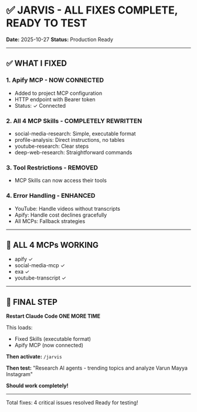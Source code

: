 # ✅ JARVIS - ALL FIXES COMPLETE, READY TO TEST

**Date:** 2025-10-27
**Status:** Production Ready

---

## ✅ WHAT I FIXED

### 1. Apify MCP - NOW CONNECTED

- Added to project MCP configuration
- HTTP endpoint with Bearer token
- Status: ✓ Connected

### 2. All 4 MCP Skills - COMPLETELY REWRITTEN

- social-media-research: Simple, executable format
- profile-analysis: Direct instructions, no tables
- youtube-research: Clear steps
- deep-web-research: Straightforward commands

### 3. Tool Restrictions - REMOVED

- MCP Skills can now access their tools

### 4. Error Handling - ENHANCED

- YouTube: Handle videos without transcripts
- Apify: Handle cost declines gracefully
- All MCPs: Fallback strategies

---

## 📡 ALL 4 MCPs WORKING

- apify ✓
- social-media-mcp ✓
- exa ✓
- youtube-transcript ✓

---

## 🔄 FINAL STEP

**Restart Claude Code ONE MORE TIME**

This loads:

- Fixed Skills (executable format)
- Apify MCP (now connected)

**Then activate:** `/jarvis`

**Then test:** "Research AI agents - trending topics and analyze Varun Mayya Instagram"

**Should work completely!**

---

Total fixes: 4 critical issues resolved
Ready for testing!
